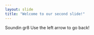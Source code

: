 ```yaml
---
layout: slide
title: "Welcome to our second slide!"
---
```

Soundin gr8
Use the left arrow to go back!
